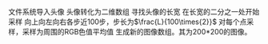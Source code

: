 文件系统导入头像
头像转化为二维数组
寻找头像的长宽
在长宽的二分之一处开始采样
向上向左向右各步近100步，步长为$\frac{L}{100\times{2}}$
对每个点采样，采样为周围的RGB色值平均值
生成新的图像数组。其为200\*200的图像。
